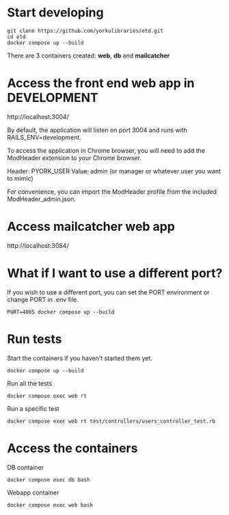 # Start developing

```
git clone https://github.com/yorkulibraries/etd.git
cd etd
docker compose up --build
```

There are 3 containers created: **web**, **db** and **mailcatcher**

# Access the front end web app in DEVELOPMENT 

http://localhost:3004/

By default, the application will listen on port 3004 and runs with RAILS_ENV=development.

To access the application in Chrome browser, you will need to add the ModHeader extension to your Chrome browser.

Header: PYORK_USER
Value: admin (or manager or whatever user you want to mimic)

For convenience, you can import the ModHeader profile from the included ModHeader_admin.json. 

# Access mailcatcher web app

http://localhost:3084/

# What if I want to use a different port?

If you wish to use a different port, you can set the PORT environment or change PORT in .env file.

```
PORT=4005 docker compose up --build
```

# Run tests

Start the containers if you haven't started them yet.

```
docker compose up --build
```

Run all the tests

```
docker compose exec web rt 
```

Run a specific test
```
docker compose exec web rt test/controllers/users_controller_test.rb
```

# Access the containers

DB container
```
docker compose exec db bash
```

Webapp container
```
docker compose exec web bash
```

